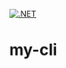 [![.NET](https://github.com/Edwinws/my-cli/actions/workflows/dotnet.yml/badge.svg?branch=main)](https://github.com/Edwinws/my-cli/actions/workflows/dotnet.yml)

# my-cli
